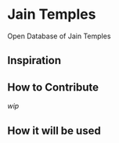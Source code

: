 # Jain Temples
Open Database of Jain Temples

## Inspiration

## How to Contribute
_wip_

## How it will be used
